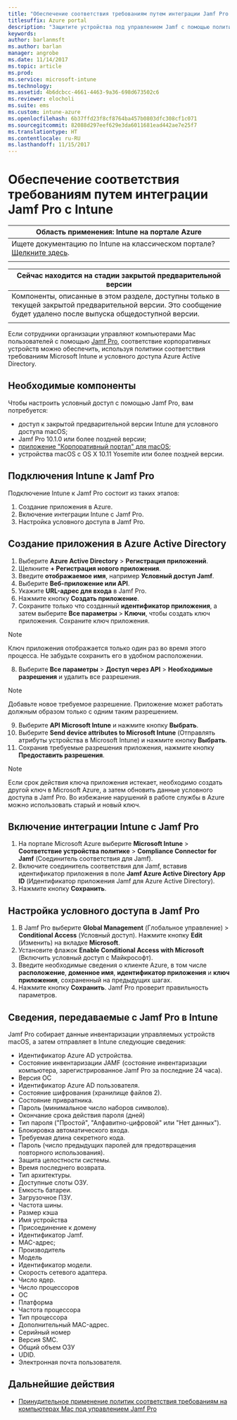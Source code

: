 ```yaml
---
title: "Обеспечение соответствия требованиям путем интеграции Jamf Pro c Intune"
titlesuffix: Azure portal
description: "Защитите устройства под управлением Jamf с помощью политик соответствия требованиям."
keywords: 
author: barlanmsft
ms.author: barlan
manager: angrobe
ms.date: 11/14/2017
ms.topic: article
ms.prod: 
ms.service: microsoft-intune
ms.technology: 
ms.assetid: 4b6dcbcc-4661-4463-9a36-698d673502c6
ms.reviewer: elocholi
ms.suite: ems
ms.custom: intune-azure
ms.openlocfilehash: 6b37ffd23f8cf8764ba457b0803dfc308cf1c071
ms.sourcegitcommit: 82088d297eef629e3da6011681ead442ae7e25f7
ms.translationtype: HT
ms.contentlocale: ru-RU
ms.lasthandoff: 11/15/2017
---
```

# <a name="integrate-jamf-pro-with-intune-for-compliance"></a>Обеспечение соответствия требованиям путем интеграции Jamf Pro c Intune

|Область применения: Intune на портале Azure |
|--|
|Ищете документацию по Intune на классическом портале? [Щелкните здесь](/intune/introduction-intune?toc=/intune-classic/toc.json).|
| |

|Сейчас находится на стадии закрытой предварительной версии|
|--|
|Компоненты, описанные в этом разделе, доступны только в текущей закрытой предварительной версии. Это сообщение будет удалено после выпуска общедоступной версии.|
| |

Если сотрудники организации управляют компьютерами Mac пользователей с помощью [Jamf Pro](https://www.jamf.com), соответствие корпоративных устройств можно обеспечить, используя политики соответствия требованиям Microsoft Intune и условного доступа Azure Active Directory.

## <a name="prerequisites"></a>Необходимые компоненты

Чтобы настроить условный доступ с помощью Jamf Pro, вам потребуется:

- доступ к закрытой предварительной версии Intune для условного доступа macOS;
- Jamf Pro 10.1.0 или более поздней версии;
- [приложение "Корпоративный портал" для macOS](https://aka.ms/macoscompanyportal);
- устройства macOS с OS X 10.11 Yosemite или более поздней версии.

## <a name="connecting-intune-to-jamf-pro"></a>Подключения Intune к Jamf Pro

Подключение Intune к Jamf Pro состоит из таких этапов:

1. Создание приложения в Azure.
2. Включение интеграции Intune с Jamf Pro.
3. Настройка условного доступа в Jamf Pro.

## <a name="create-a-new-application-in-azure-active-directory"></a>Создание приложения в Azure Active Directory

1. Выберите **Azure Active Directory** > **Регистрация приложений**.
2. Щелкните **+ Регистрация нового приложения**.
3. Введите **отображаемое имя**, например **Условный доступ Jamf**.
4. Выберите **Веб-приложение или API**.
5. Укажите **URL-адрес для входа** в Jamf Pro.
6. Нажмите кнопку **Создать приложение**.
7. Сохраните только что созданный **идентификатор приложения**, а затем выберите **Все параметры** > **Ключи**, чтобы создать ключ приложения. Сохраните ключ приложения.

  > [!NOTE]
  > Ключ приложения отображается только один раз во время этого процесса. Не забудьте сохранить его в удобном расположении.

8. Выберите **Все параметры** > **Доступ через API** > **Необходимые разрешения** и удалить все разрешения.

  > [!NOTE]
  > Добавьте новое требуемое разрешение. Приложение может работать должным образом только с одним таким разрешением.

9.  Выберите **API Microsoft Intune** и нажмите кнопку **Выбрать**.
10. Выберите **Send device attributes to Microsoft Intune** (Отправлять атрибуты устройства в Microsoft Intune) и нажмите кнопку **Выбрать**.
11. Сохранив требуемые разрешения приложения, нажмите кнопку **Предоставить разрешения**.

  > [!NOTE]
  > Если срок действия ключа приложения истекает, необходимо создать другой ключ в Microsoft Azure, а затем обновить данные условного доступа в Jamf Pro. Во избежание нарушений в работе службы в Azure можно использовать старый и новый ключ.

## <a name="enable-intune-to-integrate-with-jamf-pro"></a>Включение интеграции Intune с Jamf Pro

1. На портале Microsoft Azure выберите **Microsoft Intune** > **Соответствие устройства политике** > **Compliance Connector for Jamf** (Соединитель соответствия для Jamf).
2. Включите соединитель соответствия для Jamf, вставив идентификатор приложения в поле **Jamf Azure Active Directory App ID** (Идентификатор приложения Jamf для Azure Active Directory).
3. Нажмите кнопку **Сохранить**.

## <a name="configure-conditional-access-in-jamf-pro"></a>Настройка условного доступа в Jamf Pro

1. В Jamf Pro выберите **Global Management** (Глобальное управление)  > **Conditional Access** (Условный доступ). Нажмите кнопку **Edit** (Изменить) на вкладке **Microsoft**.
2. Установите флажок **Enable Conditional Access with Microsoft** (Включить условный доступ с Майкрософт).
3. Введите необходимые сведения о клиенте Azure, в том числе **расположение**, **доменное имя**, **идентификатор приложения** и **ключ приложения**, сохраненный на предыдущих шагах.
4. Нажмите кнопку **Сохранить**. Jamf Pro проверит правильность параметров.

## <a name="information-shared-from-jamf-pro-to-intune"></a>Сведения, передаваемые с Jamf Pro в Intune

Jamf Pro собирает данные инвентаризации управляемых устройств macOS, а затем отправляет в Intune следующие сведения:

* Идентификатор Azure AD устройства.
* Состояние инвентаризации JAMF (состояние инвентаризации компьютера, зарегистрированное Jamf Pro за последние 24 часа).
* Версия ОС
* Идентификатор Azure AD пользователя.
* Состояние шифрования (хранилище файлов 2).
* Состояние привратника.
* Пароль (минимальное число наборов символов).
* Окончание срока действия пароля (дней)
* Тип пароля ("Простой", "Алфавитно-цифровой" или "Нет данных").
* Блокировка автоматического входа.
* Требуемая длина секретного кода.
* Пароль (число предыдущих паролей для предотвращения повторного использования).
* Защита целостности системы.
* Время последнего возврата.
* Тип архитектуры.
* Доступные слоты ОЗУ.
* Емкость батареи.
* Загрузочное ПЗУ.
* Частота шины.
* Размер кэша
* Имя устройства
* Присоединение к домену
* Идентификатор Jamf.
* MAC-адрес;
* Производитель
* Модель
* Идентификатор модели.
* Скорость сетевого адаптера.
* Число ядер.
* Число процессоров
* ОС
* Платформа
* Частота процессора
* Тип процессора
* Дополнительный MAC-адрес.
* Серийный номер
* Версия SMC.
* Общий объем ОЗУ
* UDID.
* Электронная почта пользователя.

## <a name="next-steps"></a>Дальнейшие действия

- [Принудительное применение политик соответствия требованиям на компьютерах Mac под управлением Jamf Pro](conditional-access-assign-jamf.md)
